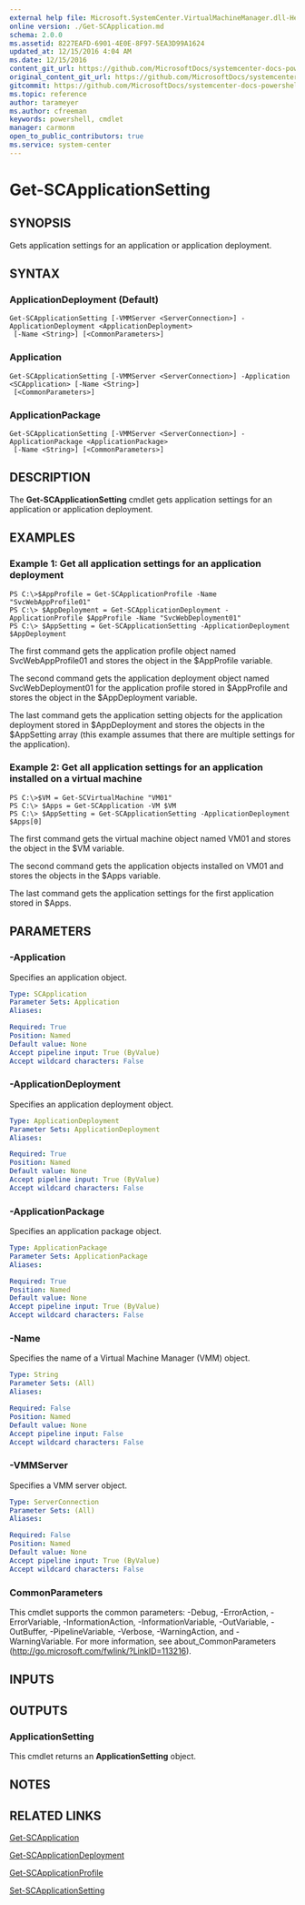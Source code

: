 ```yaml
---
external help file: Microsoft.SystemCenter.VirtualMachineManager.dll-Help.xml
online version: ./Get-SCApplication.md
schema: 2.0.0
ms.assetid: 8227EAFD-6901-4E0E-8F97-5EA3D99A1624
updated_at: 12/15/2016 4:04 AM
ms.date: 12/15/2016
content_git_url: https://github.com/MicrosoftDocs/systemcenter-docs-powershell/blob/master/systemcenter-cmdlets/SystemCenter2016/VirtualMachineManager/vlatest/Get-SCApplicationSetting.md
original_content_git_url: https://github.com/MicrosoftDocs/systemcenter-docs-powershell/blob/master/systemcenter-cmdlets/SystemCenter2016/VirtualMachineManager/vlatest/Get-SCApplicationSetting.md
gitcommit: https://github.com/MicrosoftDocs/systemcenter-docs-powershell/blob/7df4508c7b907a214e6a8eca76037b06065ef078/systemcenter-cmdlets/SystemCenter2016/VirtualMachineManager/vlatest/Get-SCApplicationSetting.md
ms.topic: reference
author: tarameyer
ms.author: cfreeman
keywords: powershell, cmdlet
manager: carmonm
open_to_public_contributors: true
ms.service: system-center
---
```


# Get-SCApplicationSetting

## SYNOPSIS
Gets application settings for an application or application deployment.

## SYNTAX

### ApplicationDeployment (Default)
```
Get-SCApplicationSetting [-VMMServer <ServerConnection>] -ApplicationDeployment <ApplicationDeployment>
 [-Name <String>] [<CommonParameters>]
```

### Application
```
Get-SCApplicationSetting [-VMMServer <ServerConnection>] -Application <SCApplication> [-Name <String>]
 [<CommonParameters>]
```

### ApplicationPackage
```
Get-SCApplicationSetting [-VMMServer <ServerConnection>] -ApplicationPackage <ApplicationPackage>
 [-Name <String>] [<CommonParameters>]
```

## DESCRIPTION
The **Get-SCApplicationSetting** cmdlet gets application settings for an application or application deployment.

## EXAMPLES

### Example 1: Get all application settings for an application deployment
```
PS C:\>$AppProfile = Get-SCApplicationProfile -Name "SvcWebAppProfile01"
PS C:\> $AppDeployment = Get-SCApplicationDeployment -ApplicationProfile $AppProfile -Name "SvcWebDeployment01"
PS C:\> $AppSetting = Get-SCApplicationSetting -ApplicationDeployment $AppDeployment
```

The first command gets the application profile object named SvcWebAppProfile01 and stores the object in the $AppProfile variable.

The second command gets the application deployment object named SvcWebDeployment01 for the application profile stored in $AppProfile and stores the object in the $AppDeployment variable.

The last command gets the application setting objects for the application deployment stored in $AppDeployment and stores the objects in the $AppSetting array (this example assumes that there are multiple settings for the application).

### Example 2: Get all application settings for an application installed on a virtual machine
```
PS C:\>$VM = Get-SCVirtualMachine "VM01"
PS C:\> $Apps = Get-SCApplication -VM $VM
PS C:\> $AppSetting = Get-SCApplicationSetting -ApplicationDeployment $Apps[0]
```

The first command gets the virtual machine object named VM01 and stores the object in the $VM variable.

The second command gets the application objects installed on VM01 and stores the objects in the $Apps variable.

The last command gets the application settings for the first application stored in $Apps.

## PARAMETERS

### -Application
Specifies an application object.

```yaml
Type: SCApplication
Parameter Sets: Application
Aliases: 

Required: True
Position: Named
Default value: None
Accept pipeline input: True (ByValue)
Accept wildcard characters: False
```

### -ApplicationDeployment
Specifies an application deployment object.

```yaml
Type: ApplicationDeployment
Parameter Sets: ApplicationDeployment
Aliases: 

Required: True
Position: Named
Default value: None
Accept pipeline input: True (ByValue)
Accept wildcard characters: False
```

### -ApplicationPackage
Specifies an application package object.

```yaml
Type: ApplicationPackage
Parameter Sets: ApplicationPackage
Aliases: 

Required: True
Position: Named
Default value: None
Accept pipeline input: True (ByValue)
Accept wildcard characters: False
```

### -Name
Specifies the name of a Virtual Machine Manager (VMM) object.

```yaml
Type: String
Parameter Sets: (All)
Aliases: 

Required: False
Position: Named
Default value: None
Accept pipeline input: False
Accept wildcard characters: False
```

### -VMMServer
Specifies a VMM server object.

```yaml
Type: ServerConnection
Parameter Sets: (All)
Aliases: 

Required: False
Position: Named
Default value: None
Accept pipeline input: True (ByValue)
Accept wildcard characters: False
```

### CommonParameters
This cmdlet supports the common parameters: -Debug, -ErrorAction, -ErrorVariable, -InformationAction, -InformationVariable, -OutVariable, -OutBuffer, -PipelineVariable, -Verbose, -WarningAction, and -WarningVariable. For more information, see about_CommonParameters (http://go.microsoft.com/fwlink/?LinkID=113216).

## INPUTS

## OUTPUTS

### ApplicationSetting
This cmdlet returns an **ApplicationSetting** object.

## NOTES

## RELATED LINKS

[Get-SCApplication](xref:SystemCenter2016/VirtualMachineManager/vlatest/Get-SCApplication.md)

[Get-SCApplicationDeployment](xref:SystemCenter2016/VirtualMachineManager/vlatest/Get-SCApplicationDeployment.md)

[Get-SCApplicationProfile](xref:SystemCenter2016/VirtualMachineManager/vlatest/Get-SCApplicationProfile.md)

[Set-SCApplicationSetting](xref:SystemCenter2016/VirtualMachineManager/vlatest/Set-SCApplicationSetting.md)


